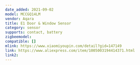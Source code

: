 ```yaml
---
date_added: 2021-09-02
model: MCCGQ14LM
vendor: Aqara
title: E1 Door & Window Sensor
category: sensor
supports: contact, battery
zigbeemodel: 
compatible: []
mlink: https://www.xiaomiyoupin.com/detail?gid=147149
link: https://www.aliexpress.com/item/1005003194414371.html
link2: 
---
```



